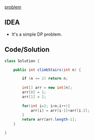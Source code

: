 [problem](https://leetcode.com/problems/climbing-stairs/description/)

## IDEA
- It's a simple DP problem.

## Code/Solution

```java
class Solution {

    public int climbStairs(int n) {

        if (n <= 2) return n;
        
        int[] arr = new int[n];
        arr[0] = 1;
        arr[1] = 2;
        
        for(int i=2; i<n;i++){
            arr[i] = arr[i-1]+arr[i-2];
        }
        return arr[arr.length-1];
    }

}
```